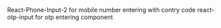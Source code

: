 React-Phone-Input-2 for mobile number entering with contry code
react-otp-input  for otp entering component